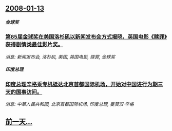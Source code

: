 ## [2008-01-13](/news/2008/01/13/index.md)

##### 金球奖
### [第65届金球奖在美国洛杉矶以新闻发布会方式揭晓，英国电影《赎罪》获得剧情类最佳影片奖。](/news/2008/01/13/第65届金球奖在美国洛杉矶以新闻发布会方式揭晓-英国电影-赎罪-获得剧情类最佳影片奖.md)
_消息: 新闻发布会, 洛杉矶, 美国, 英国电影, 赎罪, 金球奖_

##### 印度总理
### [印度总理辛格乘专机抵达北京首都国际机场，开始对中国进行为期三天的国事访问。](/news/2008/01/13/印度总理辛格乘专机抵达北京首都国际机场-开始对中国进行为期三天的国事访问.md)
_消息: 中華人民共和國, 北京首都国际机场, 印度总理, 曼莫汉·辛格_

## [前一天...](/news/2008/01/12/index.md)

